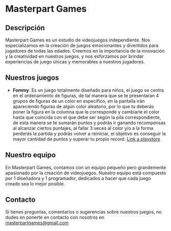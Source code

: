 # Masterpart Games

## Descripción

Masterpart Games es un estudio de videojuegos independiente. Nos especializamos en la creación de juegos emocionantes y divertidos para jugadores de todas las edades. Creemos en la importancia de la innovación y la creatividad en nuestros juegos, y nos esforzamos por brindar experiencias de juego únicas y memorables a nuestros jugadores.

## Nuestros juegos

- **Fommy**. Es un juego totalmente diseñado para niños, el juego se centra en el ordenamiento de figuras, de tal manera que se te presentaran 4 grupos de figuras de un color en específico, en la pantalla irán apareciendo figuras de algún color aleatorio, por lo que tu deberás poner la figura en la columna que le corresponde y cambiarle el color hasta que coincida con el que debe ser según la pila correspondiente, de esta manera se te sumarán puntos y podrás ir ganando recompensas al alcanzar ciertos puntajes, al fallar 3 veces al color y/o a la forma perderás la partida y podrás volver a reiniciar, el objetivo es conseguir la mayor cantidad de puntos y superar tu propio record. [Link a playstore](https://play.google.com/store/apps/details?id=com.MasterpartGames.Fommy)

## Nuestro equipo

En Masterpart Games, contamos con un equipo pequeño pero grandemente apasionado por la creación de videojuegos. Nuestro equipo está compuesto por 1 diseñadora y 1 programador, dedicados a hacer que cada juego creado sea lo mejor posible.

## Contacto

Si tienes preguntas, comentarios o sugerencias sobre nuestros juegos, no dudes en ponerte en contacto con nosotros en masterpartgames@gmail.com
